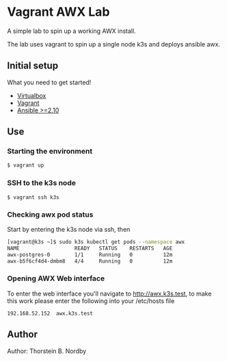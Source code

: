 # Vagrant AWX Lab

A simple lab to spin up a working AWX install.

The lab uses vagrant to spin up a single node k3s and deploys ansible awx.

## Initial setup

What you need to get started!

- [Virtualbox](https://www.virtualbox.org/)
- [Vagrant](http://vagrantup.com)
- [Ansible >=2.10](https://docs.ansible.com/ansible/latest/installation_guide/intro_installation.html)

## Use

### Starting the environment

```bash
$ vagrant up
```

### SSH to the k3s node
```
$ vagrant ssh k3s
```

### Checking awx pod status
Start by entering the k3s node via ssh, then

```bash
[vagrant@k3s ~]$ sudo k3s kubectl get pods --namespace awx
NAME                  READY   STATUS    RESTARTS   AGE
awx-postgres-0        1/1     Running   0          12m
awx-b5f6cf4d4-dmbm8   4/4     Running   0          12m
```

### Opening AWX Web interface

To enter the web interface you'll navigate to http://awx.k3s.test, to make this work please enter the following into your /etc/hosts file
```
192.168.52.152  awx.k3s.test
```

## Author

Author: Thorstein B. Nordby

